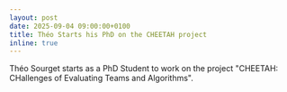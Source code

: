 ```yaml
---
layout: post
date: 2025-09-04 09:00:00+0100
title: Théo Starts his PhD on the CHEETAH project
inline: true
---
```


Théo Sourget starts as a PhD Student to work on the project "CHEETAH: CHallenges of Evaluating Teams and Algorithms".
